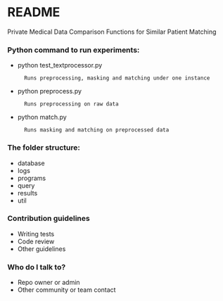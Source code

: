 # README #

Private Medical Data Comparison  Functions for Similar Patient Matching

### Python command to run experiments: ###

* python test_textprocessor.py
    
        Runs preprocessing, masking and matching under one instance

* python preprocess.py

        Runs preprocessing on raw data
    
* python match.py

        Runs masking and matching on preprocessed data


### The folder structure: ###

* database
* logs
* programs
* query
* results
* util

### Contribution guidelines ###

* Writing tests
* Code review
* Other guidelines

### Who do I talk to? ###

* Repo owner or admin
* Other community or team contact